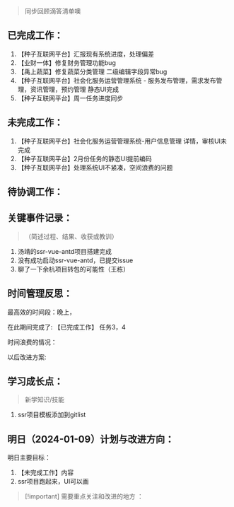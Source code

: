 > 同步回顾滴答清单噢


## 已完成工作：

1. 【种子互联网平台】汇报现有系统进度，处理偏差
2. 【业财一体】修复财务管理功能bug
3. 【禹上蔬菜】修复蔬菜分类管理 二级编辑字段异常bug
4. 【种子互联网平台】社会化服务运营管理系统 - 服务发布管理，需求发布管理，资讯管理，预约管理 静态UI完成
5. 【种子互联网平台】周一任务进度同步

## 未完成工作：

1. 【种子互联网平台】社会化服务运营管理系统-用户信息管理 详情，审核UI未完成
2. 【种子互联网平台】2月份任务的静态UI提前编码
3. 【种子互联网平台】处理系统UI不紧凑，空间浪费的问题

## 待协调工作：



## 关键事件记录：

> （简述过程、结果、收获或教训）

1. 汤靖的ssr-vue-antd项目搭建完成
2. 没有成功启动ssr-vue-antd，已提交issue
3. 聊了一下余杭项目转包的可能性（王栋）

## 时间管理反思：

最高效的时间段：晚上，

在此期间完成了: 【已完成工作】 任务3，4

时间浪费的情况：

以后改进方案:

## 学习成长点：

> 新学知识/技能

1. ssr项目模板添加到gitlist

## 明日（2024-01-09）计划与改进方向：

明日主要目标：
1. 【未完成工作】内容
2. ssr项目跑起来，UI可以画


>[!important] 需要重点关注和改进的地方 ：
